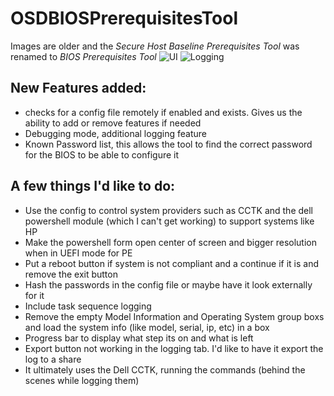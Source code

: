 # OSDBIOSPrerequisitesTool
Images are older and the _Secure Host Baseline Prerequisites Tool_ was renamed to _BIOS Prerequisites Tool_
![UI](https://1.bp.blogspot.com/-hAkLcE0pWgo/XqROTpp9tCI/AAAAAAAAZHM/OFIDKVmePzwiLeIen_8FZy1j26a_NynKQCLcBGAsYHQ/s640/osdprereqTool_UI.png)
![Logging](https://1.bp.blogspot.com/-1vzf2zUMIS0/XqRPbLspCTI/AAAAAAAAZHc/T87wvYJEQysKP2Rhrdv-ktpQhMqrYoLNgCLcBGAsYHQ/s640/osdprereqTool_logging.png)

## New Features added:
 - checks for a config file remotely if enabled and exists. Gives us the ability to add or remove features if needed
 - Debugging mode, additional logging feature
 - Known Password list, this allows the tool to find the correct password for the BIOS to be able to configure it

## A few things I'd like to do:
 - Use the config to control system providers such as CCTK and the dell powershell module (which I can't get working) to support systems like HP
 - Make the powershell form open center of screen and bigger resolution when in UEFI mode for PE
 - Put a reboot button if system is not compliant and a continue if it is and remove the exit button
 - Hash the passwords in the config file or maybe have it look externally for it
 - Include task sequence logging
 - Remove the empty Model Information and Operating System group boxs and load the system info (like model, serial, ip, etc) in a box
 - Progress bar to display what step its on and what is left
 - Export button not working in the logging tab. I'd like to have it export the log to a share
 - It ultimately uses the Dell CCTK, running the commands (behind the scenes while logging them)
